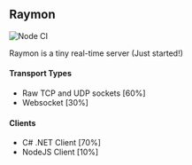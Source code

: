 ## Raymon
![Node CI](https://github.com/shamsdev/raymon/workflows/Node%20CI/badge.svg)

Raymon is a tiny real-time server (Just started!)

#### Transport Types
* Raw TCP and UDP sockets [60%]
* Websocket [30%]

#### Clients
* C# .NET Client [70%]
* NodeJS Client [10%]
